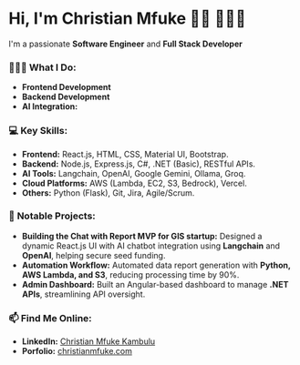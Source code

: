 # Hi, I'm Christian Mfuke 👋🏾 👨🏾‍💻

I'm a passionate **Software Engineer** and **Full Stack Developer** 

### 👨🏾‍💻 **What I Do:**
- **Frontend Development**
- **Backend Development** 
- **AI Integration:** 

### 💻 **Key Skills:**
- **Frontend:** React.js, HTML, CSS, Material UI, Bootstrap.
- **Backend:** Node.js, Express.js, C#, .NET (Basic), RESTful APIs.
- **AI Tools:** Langchain, OpenAI, Google Gemini, Ollama, Groq.
- **Cloud Platforms:** AWS (Lambda, EC2, S3, Bedrock), Vercel.
- **Others:** Python (Flask), Git, Jira, Agile/Scrum.

### 🚀 **Notable Projects:**
- **Building the Chat with Report  MVP for GIS startup:** Designed a dynamic React.js UI with AI chatbot integration using **Langchain** and **OpenAI**, helping secure seed funding.
- **Automation Workflow:** Automated data report generation with **Python, AWS Lambda, and S3**, reducing processing time by 90%.
- **Admin Dashboard:** Built an Angular-based dashboard to manage **.NET APIs**, streamlining API oversight.

### 📫 **Find Me Online:**
- **LinkedIn:** [Christian Mfuke Kambulu](https://www.linkedin.com/in/christian-mfuke-kambulu/)
- **Porfolio:** [christianmfuke.com](https://christianmfuke.netlify.app/)
